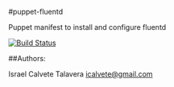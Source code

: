 #puppet-fluentd

Puppet manifest to install and configure fluentd

[![Build Status](https://secure.travis-ci.org/icalvete/puppet-fluentd.png)](http://travis-ci.org/icalvete/puppet-fluentd)

##Authors:

Israel Calvete Talavera <icalvete@gmail.com>
